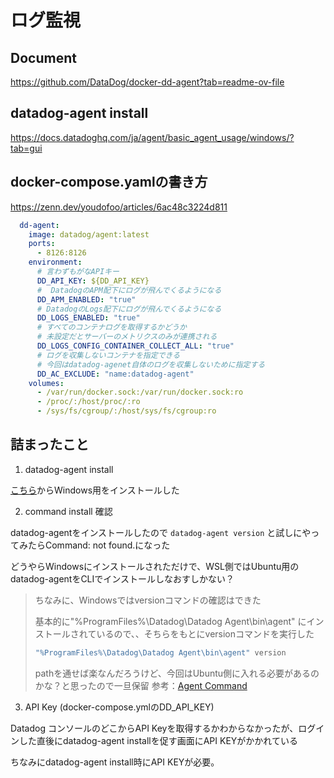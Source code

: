 # ログ監視

## Document

https://github.com/DataDog/docker-dd-agent?tab=readme-ov-file

## datadog-agent install

https://docs.datadoghq.com/ja/agent/basic_agent_usage/windows/?tab=gui

## docker-compose.yamlの書き方

https://zenn.dev/youdofoo/articles/6ac48c3224d811

```yaml
  dd-agent:
    image: datadog/agent:latest
    ports:
      - 8126:8126
    environment:
      # 言わずもがなAPIキー
      DD_API_KEY: ${DD_API_KEY}
      #  DatadogのAPM配下にログが飛んでくるようになる
      DD_APM_ENABLED: "true"
      # DatadogのLogs配下にログが飛んでくるようになる
      DD_LOGS_ENABLED: "true"
      # すべてのコンテナログを取得するかどうか
      # 未設定だとサーバーのメトリクスのみが連携される
      DD_LOGS_CONFIG_CONTAINER_COLLECT_ALL: "true"
      # ログを収集しないコンテナを指定できる
      # 今回はdatadog-agenet自体のログを収集しないために指定する
      DD_AC_EXCLUDE: "name:datadog-agent"
    volumes:
      - /var/run/docker.sock:/var/run/docker.sock:ro
      - /proc/:/host/proc/:ro
      - /sys/fs/cgroup/:/host/sys/fs/cgroup:ro
```

## 詰まったこと

1. datadog-agent install

  [こちら](https://docs.datadoghq.com/ja/agent/basic_agent_usage/windows/?tab=gui)からWindows用をインストールした

2. command install 確認

  datadog-agentをインストールしたので `datadog-agent version` と試しにやってみたらCommand: not found.になった

  どうやらWindowsにインストールされただけで、WSL側ではUbuntu用のdatadog-agentをCLIでインストールしなおすしかない？

  > ちなみに、Windowsではversionコマンドの確認はできた
  > 
  > 基本的に"%ProgramFiles%\Datadog\Datadog Agent\bin\agent" にインストールされているので、、そちらをもとにversionコマンドを実行した
  >
  > ```bash
  > "%ProgramFiles%\Datadog\Datadog Agent\bin\agent" version
  > ```
  > 
  > pathを通せば楽なんだろうけど、今回はUbuntu側に入れる必要があるのかな？と思ったので一旦保留
  > 参考：[Agent Command](https://docs.datadoghq.com/ja/agent/basic_agent_usage/windows/?tab=gui#agent-%E3%81%AE%E3%82%B3%E3%83%9E%E3%83%B3%E3%83%89)

3. API Key (docker-compose.ymlのDD_API_KEY)
 
  Datadog コンソールのどこからAPI Keyを取得するかわからなかったが、ログインした直後にdatadog-agent installを促す画面にAPI KEYがかかれている

  ちなみにdatadog-agent install時にAPI KEYが必要。




















































































